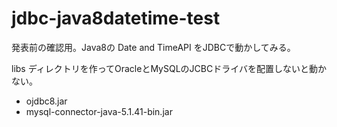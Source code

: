 # jdbc-java8datetime-test
発表前の確認用。Java8の Date and TimeAPI をJDBCで動かしてみる。

libs ディレクトリを作ってOracleとMySQLのJCBCドライバを配置しないと動かない。
- ojdbc8.jar
- mysql-connector-java-5.1.41-bin.jar
